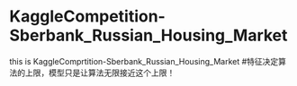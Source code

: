 # KaggleCompetition-Sberbank_Russian_Housing_Market
this is KaggleComprtition-Sberbank_Russian_Housing_Market
#特征决定算法的上限，模型只是让算法无限接近这个上限！
